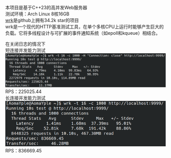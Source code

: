 本项目是基于C++23的高并发Web服务器  
测试环境：Arch Linux 8核16GB  
[wrk](https://github.com/wg/wrk)是github上拥有34.2k star的项目  
wrk是一个现代的HTTP基准测试工具，在单个多核CPU上运行时能够产生巨大的负载。它将多线程设计与可扩展的事件通知系统（如epoll和kqueue）相结合。  

在关闭日志的情况下  
短连接并发能力测试  
![image](images/shortTest.png)  
RPS：225025.44  
长连接并发能力测试  
![image](images/longTest.png)  
RPS：836669.45